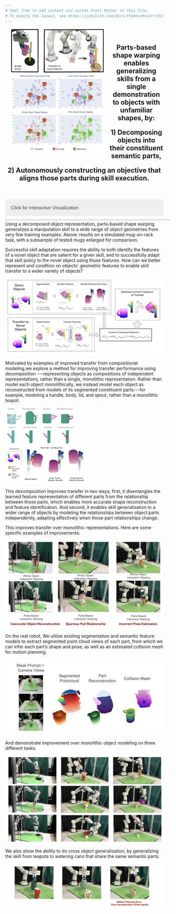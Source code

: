 ```yaml
---
# Feel free to add content and custom Front Matter to this file.
# To modify the layout, see https://jekyllrb.com/docs/themes/#overriding-theme-defaults
---
```

<div>
<div style="display: block; float:left; width:60%; padding-left: 15px;padding-right: 15px;" >
<img src="pictures/opener_left.png" width="auto" align="center"/>
<img src="pictures/opener_right_old.png" width="auto" align="center"/>
</div>
<div style="vertical-align:middle; padding-top: 20px; padding-bottom: 20px;" align="center">
<h2><p>Parts-based shape warping enables generalizing skills from a single demonstration to objects with unfamiliar shapes, by: </p>
  <p>1) Decomposing objects into their constituent semantic parts, </p>
  <p>2) Autonomously constructing an objective that aligns those parts during skill execution.</p>
</h2>
</div>
</div>

<p>
</p>

<style>
  /* Style the button that is used to open and close the collapsible content */
.collapsible {
  background-color: #eee;
  color: #444;
  cursor: pointer;
  padding: 18px;
  width: 100%;
  border: none;
  text-align: left;
  outline: none;
  font-size: 15px;
}

.content {
      padding: 0 18px;
      overflow: hidden;
      max-height: 0;
      transition: max-height 0.2s ease-out;
    }

/* Add a background color to the button if it is clicked on (add the .active class with JS), and when you move the mouse over it (hover) */
.active, .collapsible:hover {
  background-color: #ccc;
}

</style>
<div>
<button type="button" class="collapsible">Click for Interactive Visualization</button>

<iframe  class="content" src="https://rthomp17.github.io/test_dash_app_hosting/" width="100%" height="800px" style="zoom: 0.6;"> </iframe>


</div>
Using a decomposed object representation, parts-based shape warping generalizes a manipulation skill to a wide range of object geometries from very few training
examples.  Above: results on a simulated mug-on-rack task, with a subsample of tested mugs enlarged for comparison.


Successful skill adaptation requires the ability to both identify the features of a novel object that are salient for a given skill, and to successfully adapt that skill policy to the novel object using those features. How can we better represent and condition on objects' geometric features to enable skill transfer to a wider variety of objects?

![](pictures/whole_pipeline.png)

Motivated by examples of improved transfer from compositional modeling,we explore a method for improving transfer performance using decomposition ---representing objects as compositions of independent representations, rather than a single, monolithic representation. Rather than model each object monolithically, we instead model each object as reconstructed from models of its segmented constituent parts---for example, modeling a handle, body, lid, and spout, rather than a monolithic teapot. 

<div>
  <img src="pictures/reconstruction_comparison.png" width="45%" align="center" style="padding-right: 15px;"/>
  <img src="pictures/relevant_parts.jpg" width="52%" align="center"/>
</div>

This decomposition improves transfer in two ways; first, it disentangles the learned feature representation of different parts from the relationship between those parts, which enables more accurate shape reconstruction and feature identification. And second, it enables skill generalization to a wider range of objects by modeling the relationships between object parts independently, adapting effectively when those part relationships change. 

This improves transfer over monolithic representations. Here are some specific examples of improvements: 

![](pictures/whole_fail.png)



On the real robot, We utilize existing segmentation and semantic feature models to extract segmented point cloud views of each part, from which we can infer each part’s shape and pose, as well as an estimated collision mesh for motion planning.

![](pictures/reconstruction_from_cam.png)

And demonstrate improvement over monolithic object modeling on three different tasks:

![](pictures/three_tasks.png)


We also show the ability to do cross object generalization, by generalizing the skill from teapots to watering cans that share the same semantic parts.

![](pictures/watering_can.png)

<script>

let coll = document.getElementsByClassName("collapsible");
              
for (let i = 0; i < coll.length; i++) {
  coll[i].addEventListener("click", function() {
    this.classList.toggle("active");
    let content = this.nextElementSibling;
    if (content.style.maxHeight) {
      content.style.maxHeight = null;
    } else {
      content.style.maxHeight = "800px";
    }
  });
}

</script>


